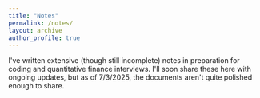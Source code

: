 ```yaml
---
title: "Notes"
permalink: /notes/
layout: archive
author_profile: true
---
```


I've written extensive (though still incomplete) notes in preparation for coding and quantitative finance interviews. I'll soon share these here with ongoing updates, but as of 7/3/2025, the documents aren't quite polished enough to share.
